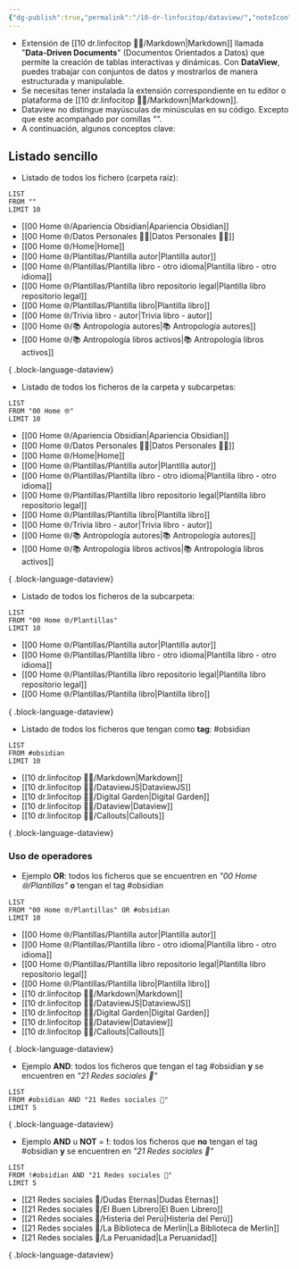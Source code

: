 ```yaml
---
{"dg-publish":true,"permalink":"/10-dr-linfocitop/dataview/","noteIcon":""}
---
```


- Extensión de [[10 dr.linfocitop 👨‍⚕️/Markdown\|Markdown]] llamada "**Data-Driven Documents**" (Documentos Orientados a Datos) que permite la creación de tablas interactivas y dinámicas. Con **DataView**, puedes trabajar con conjuntos de datos y mostrarlos de manera estructurada y manipulable.
- Se necesitas tener instalada la extensión correspondiente en tu editor o plataforma de [[10 dr.linfocitop 👨‍⚕️/Markdown\|Markdown]]. 
- Dataview no distingue mayúsculas de minúsculas en su código. Excepto que este acompañado por comillas "".
- A continuación, algunos conceptos clave:

## Listado sencillo
- Listado de todos los fichero (carpeta raíz): 
````
LIST 
FROM ""
LIMIT 10 
````
- [[00 Home 🌐/Apariencia Obsidian\|Apariencia Obsidian]]
- [[00 Home 🌐/Datos Personales 👨‍💼\|Datos Personales 👨‍💼]]
- [[00 Home 🌐/Home\|Home]]
- [[00 Home 🌐/Plantillas/Plantilla autor\|Plantilla autor]]
- [[00 Home 🌐/Plantillas/Plantilla libro - otro idioma\|Plantilla libro - otro idioma]]
- [[00 Home 🌐/Plantillas/Plantilla libro repositorio legal\|Plantilla libro repositorio legal]]
- [[00 Home 🌐/Plantillas/Plantilla libro\|Plantilla libro]]
- [[00 Home 🌐/Trivia libro - autor\|Trivia libro - autor]]
- [[00 Home 🌐/📚 Antropología autores\|📚 Antropología autores]]
- [[00 Home 🌐/📚 Antropología libros activos\|📚 Antropología libros activos]]

{ .block-language-dataview}

- Listado de todos los ficheros de la carpeta y subcarpetas:
````
LIST 
FROM "00 Home 🌐"
LIMIT 10
````
- [[00 Home 🌐/Apariencia Obsidian\|Apariencia Obsidian]]
- [[00 Home 🌐/Datos Personales 👨‍💼\|Datos Personales 👨‍💼]]
- [[00 Home 🌐/Home\|Home]]
- [[00 Home 🌐/Plantillas/Plantilla autor\|Plantilla autor]]
- [[00 Home 🌐/Plantillas/Plantilla libro - otro idioma\|Plantilla libro - otro idioma]]
- [[00 Home 🌐/Plantillas/Plantilla libro repositorio legal\|Plantilla libro repositorio legal]]
- [[00 Home 🌐/Plantillas/Plantilla libro\|Plantilla libro]]
- [[00 Home 🌐/Trivia libro - autor\|Trivia libro - autor]]
- [[00 Home 🌐/📚 Antropología autores\|📚 Antropología autores]]
- [[00 Home 🌐/📚 Antropología libros activos\|📚 Antropología libros activos]]

{ .block-language-dataview}

- Listado de todos los ficheros de la subcarpeta:
````
LIST 
FROM "00 Home 🌐/Plantillas"
LIMIT 10 
````
- [[00 Home 🌐/Plantillas/Plantilla autor\|Plantilla autor]]
- [[00 Home 🌐/Plantillas/Plantilla libro - otro idioma\|Plantilla libro - otro idioma]]
- [[00 Home 🌐/Plantillas/Plantilla libro repositorio legal\|Plantilla libro repositorio legal]]
- [[00 Home 🌐/Plantillas/Plantilla libro\|Plantilla libro]]

{ .block-language-dataview}

- Listado de todos los ficheros que tengan como **tag**: #obsidian
````
LIST 
FROM #obsidian
LIMIT 10 
````
- [[10 dr.linfocitop 👨‍⚕️/Markdown\|Markdown]]
- [[10 dr.linfocitop 👨‍⚕️/DataviewJS\|DataviewJS]]
- [[10 dr.linfocitop 👨‍⚕️/Digital Garden\|Digital Garden]]
- [[10 dr.linfocitop 👨‍⚕️/Dataview\|Dataview]]
- [[10 dr.linfocitop 👨‍⚕️/Callouts\|Callouts]]

{ .block-language-dataview}

### Uso de operadores
- Ejemplo **OR**:  todos los ficheros que se encuentren en *"00 Home 🌐/Plantillas"* **o** tengan el tag #obsidian 
````
LIST 
FROM "00 Home 🌐/Plantillas" OR #obsidian
LIMIT 10 
````
- [[00 Home 🌐/Plantillas/Plantilla autor\|Plantilla autor]]
- [[00 Home 🌐/Plantillas/Plantilla libro - otro idioma\|Plantilla libro - otro idioma]]
- [[00 Home 🌐/Plantillas/Plantilla libro repositorio legal\|Plantilla libro repositorio legal]]
- [[00 Home 🌐/Plantillas/Plantilla libro\|Plantilla libro]]
- [[10 dr.linfocitop 👨‍⚕️/Markdown\|Markdown]]
- [[10 dr.linfocitop 👨‍⚕️/DataviewJS\|DataviewJS]]
- [[10 dr.linfocitop 👨‍⚕️/Digital Garden\|Digital Garden]]
- [[10 dr.linfocitop 👨‍⚕️/Dataview\|Dataview]]
- [[10 dr.linfocitop 👨‍⚕️/Callouts\|Callouts]]

{ .block-language-dataview}

- Ejemplo **AND**: todos los ficheros que tengan el tag #obsidian **y** se encuentren en *"21 Redes sociales 🔗"*
````
LIST 
FROM #obsidian AND "21 Redes sociales 🔗"
LIMIT 5
````

{ .block-language-dataview}

- Ejemplo **AND** u **NOT** = **!**: todos los ficheros que **no** tengan el tag #obsidian **y** se encuentren en *"21 Redes sociales 🔗"*
````
LIST
FROM !#obsidian AND "21 Redes sociales 🔗"
LIMIT 5
````
- [[21 Redes sociales 🔗/Dudas Eternas\|Dudas Eternas]]
- [[21 Redes sociales 🔗/El Buen Librero\|El Buen Librero]]
- [[21 Redes sociales 🔗/Histeria del Perú\|Histeria del Perú]]
- [[21 Redes sociales 🔗/La Biblioteca de Merlín\|La Biblioteca de Merlín]]
- [[21 Redes sociales 🔗/La Peruanidad\|La Peruanidad]]

{ .block-language-dataview}
